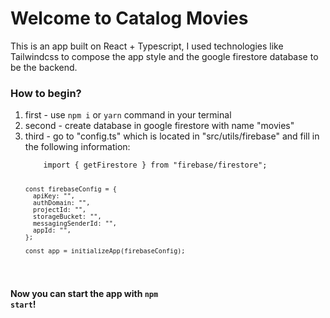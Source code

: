 <h1>Welcome to Catalog Movies</h1>

<p>This is an app built on React + Typescript, I used technologies like Tailwindcss to compose the
app style and the google firestore database to be the backend.</p>

<h3>How to begin?</h3>

<ol>
  <li>first - use <code>npm i</code> or <code>yarn</code> command in your terminal</li>
  <li>second - create database in google firestore with name "movies"</li>
  <li>third - go to "config.ts" which is located in "src/utils/firebase" and fill in the following information:</li>
  <code>
    import { getFirestore } from "firebase/firestore";
    
    const firebaseConfig = {
      apiKey: "",
      authDomain: "",
      projectId: "",
      storageBucket: "",
      messagingSenderId: "",
      appId: "",
    };

    const app = initializeApp(firebaseConfig);
  </code>
</ol>

<strong>Now you can start the app with <code>npm start</code>!</strong>